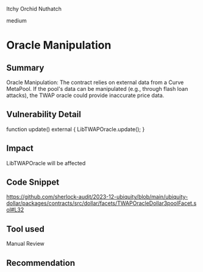 Itchy Orchid Nuthatch

medium

# Oracle Manipulation

## Summary
Oracle Manipulation: The contract relies on external data from a Curve MetaPool. If the pool's data can be manipulated (e.g., through flash loan attacks), the TWAP oracle could provide inaccurate price data.

## Vulnerability Detail
 function update() external {
        LibTWAPOracle.update();
    }

## Impact
 LibTWAPOracle will be affected
## Code Snippet
https://github.com/sherlock-audit/2023-12-ubiquity/blob/main/ubiquity-dollar/packages/contracts/src/dollar/facets/TWAPOracleDollar3poolFacet.sol#L32
## Tool used

Manual Review

## Recommendation